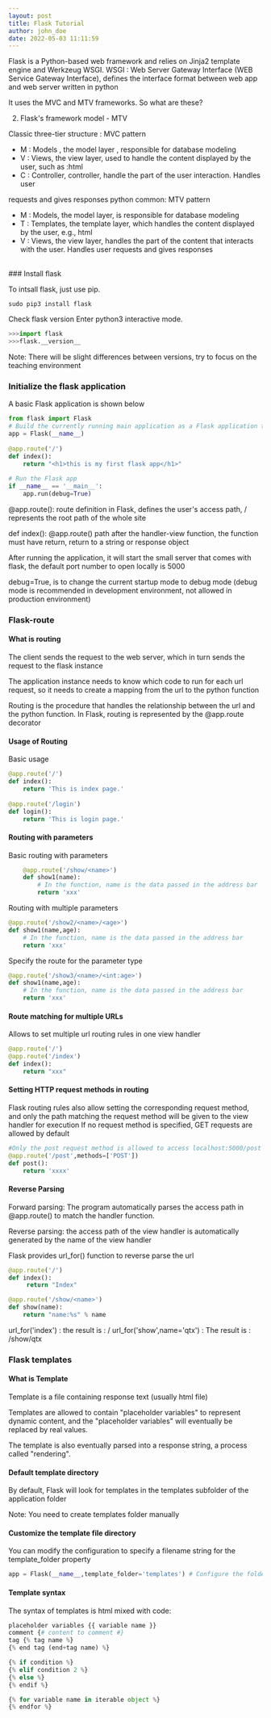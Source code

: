 ```yaml
---
layout: post
title: Flask Tutorial
author: john_doe
date: 2022-05-03 11:11:59
---
```

Flask is a Python-based  web framework and relies on Jinja2 template engine and Werkzeug WSGI. WSGI : Web Server Gateway Interface (WEB Service Gateway Interface), defines the interface format between web app and web server written in python

It uses the MVC and MTV frameworks. So what are these?

2) Flask's framework model - MTV

Classic three-tier structure : MVC pattern

* M : Models , the model layer , responsible for database modeling
* V : Views, the view layer, used to handle the content displayed by the user, such as :html
* C : Controller, controller, handle the part of the user interaction. Handles user 

requests and gives responses
python common: MTV pattern
* M : Models, the model layer, is responsible for database modeling
* T : Templates, the template layer, which handles the content displayed by the user, e.g., html
* V : Views, the view layer, handles the part of the content that interacts with the user. Handles user requests and gives responses
<br />
### Install flask

To intsall flask, just use pip.

```
sudo pip3 install flask
```

Check flask version
Enter python3 interactive mode.

```python
>>>import flask
>>>flask.__version__
```
Note: There will be slight differences between versions, try to focus on the teaching environment

### Initialize the flask application

A basic Flask application is shown below

```python
from flask import Flask
# Build the currently running main application as a Flask application to receive user requests and give responses
app = Flask(__name__)
     
@app.route('/')
def index():
    return "<h1>this is my first flask app</h1>"
       
# Run the Flask app
if __name__ == '__main__':
    app.run(debug=True)
```

@app.route(): route definition in Flask, defines the user's access path, / represents the root path of the whole site

def index(): @app.route() path after the handler-view function, the function must have return, return to a string or response object

After running the application, it will start the small server that comes with flask, the default port number to open locally is 5000

debug=True, is to change the current startup mode to debug mode (debug mode is recommended in development environment, not allowed in production environment)

### Flask-route

#### What is routing

The client sends the request to the web server, which in turn sends the request to the flask instance

The application instance needs to know which code to run for each url request, so it needs to create a mapping from the url to the python function

Routing is the procedure that handles the relationship between the url and the python function. In Flask, routing is represented by the @app.route decorator

#### Usage of Routing

Basic usage

```python
@app.route('/')
def index():
    return 'This is index page.'
     
@app.route('/login')
def login():
    return 'This is login page.'
```

#### Routing with parameters

Basic routing with parameters

```python
    @app.route('/show/<name>')
    def show1(name):
        # In the function, name is the data passed in the address bar
        return 'xxx'
```

Routing with multiple parameters

```python
@app.route('/show2/<name>/<age>')
def show1(name,age):
    # In the function, name is the data passed in the address bar
    return 'xxx'
```

Specify the route for the parameter type

```python
@app.route('/show3/<name>/<int:age>')
def show1(name,age):
    # In the function, name is the data passed in the address bar
    return 'xxx'
```

#### Route matching for multiple URLs

Allows to set multiple url routing rules in one view handler

```python
@app.route('/')
@app.route('/index')
def index():
    return "xxx"
```

#### Setting HTTP request methods in routing
        
Flask routing rules also allow setting the corresponding request method, and only the path matching the request method will be given to the view handler for execution
If no request method is specified, GET requests are allowed by default

```python
#Only the post request method is allowed to access localhost:5000/post
@app.route('/post',methods=['POST'])
def post():
    return 'xxxx'
```

#### Reverse Parsing

Forward parsing: The program automatically parses the access path in @app.route() to match the handler function.

Reverse parsing: the access path of the view handler is automatically generated by the name of the view handler

Flask provides url_for() function to reverse parse the url

```python
@app.route('/')
def index():
     return "Index"

@app.route('/show/<name>')
def show(name):
    return "name:%s" % name
```

url_for('index') : the result is : /
url_for('show',name='qtx') : The result is : /show/qtx

### Flask templates
#### What is Template

Template is a file containing response text (usually html file)

Templates are allowed to contain "placeholder variables" to represent dynamic content, and the "placeholder variables" will eventually be replaced by real values.

The template is also eventually parsed into a response string, a process called "rendering".

#### Default template directory
    
By default, Flask will look for templates in the templates subfolder of the application folder

Note: You need to create templates folder manually

#### Customize the template file directory

You can modify the configuration to specify a filename string for the template_folder property

```python
app = Flask(__name__,template_folder='templates') # Configure the folder for template files
```

####  Template syntax

The syntax of templates is html mixed with code:

```python
placeholder variables {{ variable name }}
comment {# content to comment #}
tag {% tag name %}
{% end tag (end+tag name) %}

{% if condition %}
{% elif condition 2 %}
{% else %}
{% endif %}

{% for variable name in iterable object %}
{% endfor %}
```